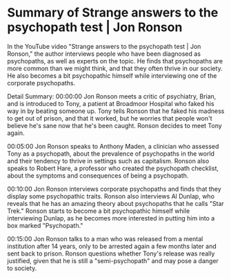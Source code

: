 # Summary of Strange answers to the psychopath test | Jon Ronson

In the YouTube video "Strange answers to the psychopath test | Jon Ronson," the author interviews people who have been diagnosed as psychopaths, as well as experts on the topic. He finds that psychopaths are more common than we might think, and that they often thrive in our society. He also becomes a bit psychopathic himself while interviewing one of the corporate psychopaths.

Detail Summary: 
00:00:00
Jon Ronson meets a critic of psychiatry, Brian, and is introduced to Tony, a patient at Broadmoor Hospital who faked his way in by beating someone up. Tony tells Ronson that he faked his madness to get out of prison, and that it worked, but he worries that people won't believe he's sane now that he's been caught. Ronson decides to meet Tony again.

00:05:00
Jon Ronson speaks to Anthony Maden, a clinician who assessed Tony as a psychopath, about the prevalence of psychopaths in the world and their tendency to thrive in settings such as capitalism. Ronson also speaks to Robert Hare, a professor who created the psychopath checklist, about the symptoms and consequences of being a psychopath.

00:10:00
Jon Ronson interviews corporate psychopaths and finds that they display some psychopathic traits. Ronson also interviews Al Dunlap, who reveals that he has an amazing theory about psychopaths that he calls "Star Trek." Ronson starts to become a bit psychopathic himself while interviewing Dunlap, as he becomes more interested in putting him into a box marked "Psychopath."

00:15:00
Jon Ronson talks to a man who was released from a mental institution after 14 years, only to be arrested again a few months later and sent back to prison. Ronson questions whether Tony's release was really justified, given that he is still a "semi-psychopath" and may pose a danger to society.

